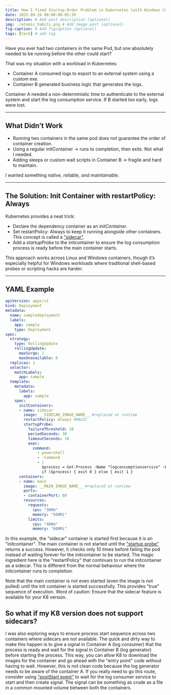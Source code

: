 ```yaml
---
title: How I fixed Startup-Order Problem in Kubernetes (with Windows Containers)
date: 2025-09-26 00:00:00-05:30
description: # Add post description (optional)
img: ./atomic_habits.png # Add image post (optional)
fig-caption: # Add figcaption (optional)
tags: [tech] # add tag
---
```


Have you ever had two containers in the same Pod, but one absolutely needed to be running before the other could start?  

That was my situation with a workload in Kubernetes:

- Container A consumed logs to export to an external system using a custom exe.  
- Container B generated business logic that generates the logs.  

Container A needed a non-deterministic time to authenticate to the external system and start the log consumption service. If B started too early, logs were lost.

---

## What Didn’t Work
- Running two containers in the same pod does not guarantee the order of container creation.
- Using a regular initContainer → runs to completion, then exits. Not what I needed.  
- Adding sleeps or custom wait scripts in Container B → fragile and hard to maintain.  

I wanted something *native, reliable, and maintainable*.  

---

## The Solution: Init Container with restartPolicy: Always

Kubernetes provides a neat trick:

- Declare the dependency container as an *initContainer*.  
- Set restartPolicy: Always to keep it running alongside other containers. This concept is called a ["sidecar"](https://kubernetes.io/docs/concepts/workloads/pods/sidecar-containers/). 
- Add a *startupProbe* to the initcontainer to ensure the log consumption process is ready before the main container starts.  

This approach works across Linux and Windows containers, though it’s especially helpful for Windows workloads where traditional shell-based probes or scripting hacks are harder.  

---

## YAML Example

```yaml
apiVersion: apps/v1
kind: Deployment
metadata:
  name: sampledeployment
  labels: 
    app: sample
    type: Deployment
spec:
  strategy:
    type: RollingUpdate
    rollingUpdate:
      maxSurge: 1
      maxUnavailable: 0
  replicas: 1
  selector:
    matchLabels:
      app: sample
  template:
    metadata:
      labels:
        app: sample
    spec:
      initContainers:
      - name: sidecar
        image: __SIDECAR_IMAGE_NAME__ #replaced at runtime
        restartPolicy: Always #MAGIC
        startupProbe:
          failureThreshold: 10
          periodSeconds: 30
          timeoutSeconds: 10
          exec:
            command:
              - powershell
              - -Command
              - |
                $process = Get-Process -Name "logconsumptionservice" -ErrorAction SilentlyContinue
                if ($process) { exit 0 } else { exit 1 }
      containers:
      - name: main
        image: __MAIN_IMAGE_NAME__ #replaced at runtime
        ports: 
        - containerPort: 80
        resources:
          requests:
            cpu: "300m"
            memory: "500Mi"
          limits:
            cpu: "400m"
            memory: "600Mi"
```
In this example, the "sidecar" container is started first because it is an "initcontainer". The main container is not started until the ["startup probe"](https://kubernetes.io/docs/concepts/configuration/liveness-readiness-startup-probes/#startup-probe) returns a success. However, it checks only 10 times before failing the pod instead of waiting forever for the initcontainer to be started.
The magic ingredient here is the "restartPolicy" that continues to run the initcontainer as a sidecar. This is different from the normal behaviour where the initcontainer runs to completion.

Note that the main container is not even started (even the image is not pulled) until the init container is started successfully. This provides "true" sequence of execution.
Word of caution: Ensure that the sidecar feature is available for your K8 version.

## So what if my K8 version does not support sidecars?
I was also exploring ways to ensure process start sequence across two containers where sidecars are not available. The quick and dirty way to make this happen is to give a signal in Container A (log consumer) that the process is ready and wait for the signal in Container B (log generator) before starting the process. This way, you can allow K8 to download the images for the container and go ahead with the "entry point" code without having to wait. However, this is not clean code because the log generator needs to be aware of the container A.
If you really need to go this route, consider using ["postStart event"](https://kubernetes.io/docs/tasks/configure-pod-container/attach-handler-lifecycle-event/) to wait for the log consumer service to start and then create signal. The signal can be something as crude as a file in a common mounted volume between both the containers.
